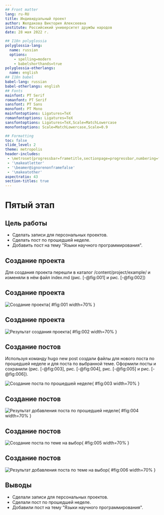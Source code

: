 ```yaml
---
## Front matter
lang: ru-RU
title: Индивидуальный проект
author: Желдакова Виктория Алексеевна
institute: Российсикий университет дружбы народов
date: 28 мая 2022 г.

## I18n polyglossia
polyglossia-lang:
  name: russian
  options:
	- spelling=modern
	- babelshorthands=true
polyglossia-otherlangs:
  name: english
## I18n babel
babel-lang: russian
babel-otherlangs: english
## Fonts
mainfont: PT Serif
romanfont: PT Serif
sansfont: PT Sans
monofont: PT Mono
mainfontoptions: Ligatures=TeX
romanfontoptions: Ligatures=TeX
sansfontoptions: Ligatures=TeX,Scale=MatchLowercase
monofontoptions: Scale=MatchLowercase,Scale=0.9

## Formatting
toc: false
slide_level: 2
theme: metropolis
header-includes: 
 - \metroset{progressbar=frametitle,sectionpage=progressbar,numbering=fraction}
 - '\makeatletter'
 - '\beamer@ignorenonframefalse'
 - '\makeatother'
aspectratio: 43
section-titles: true
---
```


# Пятый этап

## Цель работы

 - Сделать записи для персональных проектов.
 - Сделать пост по прошедшей неделе.
 - Добавить пост на тему "Языки научного программирования".

## Создание проекта

Для создания проекта перешли в каталог /content/project/example/ и изменяли в нём файл index.md (рис. [-@fig:001] и рис. [-@fig:002])

## Создание проекта

![Создание проекта](image/1.png){ #fig:001 width=70% }

## Создание проекта

![Результат создания проекта](image/2.png){ #fig:002 width=70% }

## Создание постов

Используя команду hugo new post создали файлы для нового поста по прошедшей неделе и для поста по выбранной теме. Оформили посты и сохранили (рис. [-@fig:003], рис. [-@fig:004], рис. [-@fig:005] и рис. [-@fig:006]).

![Создание поста по прошедшей неделе](image/3.png){ #fig:003 width=70% }

## Создание постов

![Результат добавления поста по прошедшей неделе](image/4.png){ #fig:004 width=70% }

## Создание постов

![Создание поста по теме на выбор](image/5.png){ #fig:005 width=70% }

## Создание постов

![Результат добавления поста по теме на выбор](image/6.png){ #fig:006 width=70% }

## Выводы

 - Сделали записи для персональных проектов.
 - Сделали пост по прошедшей неделе.
 - Добавили пост на тему "Языки научного программирования".


